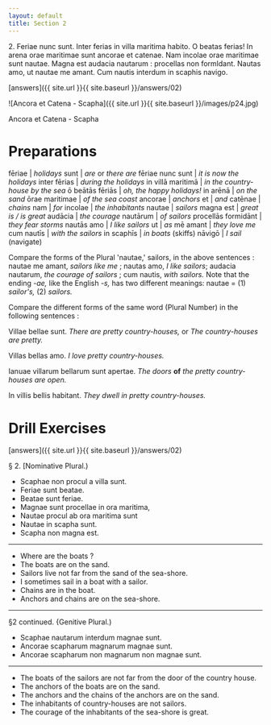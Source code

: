 ```yaml
---
layout: default
title: Section 2
---
```


2\. Feriae nunc sunt. Inter ferias in villa 
maritima habito. O beatas ferias! In arena orae 
maritimae sunt ancorae et catenae. Nam incolae 
orae maritimae sunt nautae. Magna est audacia 
nautarum : procellas non formldant. Nautas amo, ut 
nautae me amant. Cum nautis interdum in scaphis 
navigo.

[answers]({{ site.url }}{{ site.baseurl }}/answers/02)

![Ancora et Catena - Scapha]({{ site.url }}{{ site.baseurl }}/images/p24.jpg)

Ancora et Catena - Scapha

# Preparations

fēriae | *holidays*
sunt | *are* or *there are*
fēriae nunc sunt | *it is now the holidays*
inter fērias | *during the holidays*
in villā maritimā | *in the country-house by the sea*
ō beātās fēriās | *oh, the happy holidays!*
in arēnā | *on the sand*
ōrae maritimae | *of the sea coast*
ancorae | *anchors*
et | *and*
catēnae | *chains*
nam | *for*
incolae | *the inhabitants*
nautae | *sailors*
magna est | *great is / is great*
audācia | *the courage*
nautārum | *of sailors*
procellās formidānt | *they fear storms*
nautās amo | *I like sailors*
ut | *as*
mē amant | *they love me*
cum nautīs | *with the sailors*
in scaphīs | *in boats* (skiffs)
nāvigō | *I sail* (navigate)

Compare the forms of the Plural 'nautae,' sailors, in the above 
sentences : nautae me amant, *sailors like me* ; nautas amo, *I like 
sailors*; audacia nautarum, *the courage of sailors* ; cum nautis, 
*with sailors.* Note that the ending *-ae,* like the English *-s,* has 
two different meanings: nautae = (1) *sailor's,* (2) *sailors.* 

Compare the different forms of the same word (Plural Number) in the following sentences : 

Villae bellae sunt. *There are pretty country-houses,* or *The 
country-houses are pretty.*

Villas bellas amo. *I love pretty country-houses.* 

Ianuae villarum bellarum sunt apertae. *The doors* **of** *the pretty 
country-houses are open.*

In villis bellis habitant. *They dwell in pretty country-houses.*



# Drill Exercises

[answers]({{ site.url }}{{ site.baseurl }}/answers/02)

§ 2. [Nominative Plural.) 

* Scaphae non procul a villa sunt. 
* Feriae sunt beatae. 
* Beatae sunt feriae. 
* Magnae sunt procellae in ora maritima, 
* Nautae procul ab ora maritima sunt 
* Nautae in scapha sunt. 
* Scapha non magna est. 

---

* Where are the boats ? 
* The boats are on the sand. 
* Sailors live not far from the sand of the sea-shore. 
* I sometimes sail in a boat with a sailor. 
* Chains are in the boat. 
* Anchors and chains are on the sea-shore. 

---

§2 continued. {Genitive Plural.) 

* Scaphae nautarum interdum magnae sunt. 
* Ancorae scapharum magnarum magnae sunt. 
* Ancorae scapharum non magnarum non magnae sunt. 

---

* The boats of the sailors are not far from the door of the country 
house. 
* The anchors of the boats are on the sand. 
* The anchors and the chains of the anchors are on the sand. 
* The inhabitants of country-houses are not sailors. 
* The courage of the inhabitants of the sea-shore is great. 

